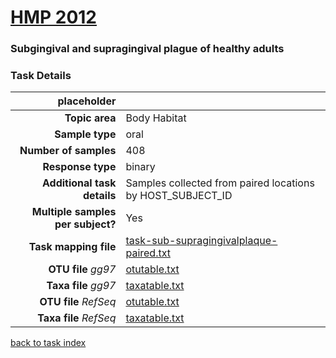 # [HMP 2012]( ../docs/hmp.html )
### Subgingival and supragingival plague of healthy adults

### Task Details
| placeholder               |                                                             |
| ------------------------: |-----------------------------------------------------------|
| **Topic area**                | Body Habitat                                                |
| **Sample type**               | oral                                         |
| **Number of samples**         | 408                                         |
| **Response type**             | binary                                           |
| **Additional task details**              | Samples collected from paired locations by HOST_SUBJECT_ID                                  |
| **Multiple samples per subject?**     | Yes |
| **Task mapping file**         | [task-sub-supragingivalplaque-paired.txt](../datasets/hmp/task-sub-supragingivalplaque-paired.txt)                                 |
| **OTU file** *gg97*           | [otutable.txt](../datasets/hmp/gg/otutable.txt)                             |
| **Taxa file** *gg97*          | [taxatable.txt](../datasets/hmp/gg/taxatable.txt)                          |
| **OTU file** *RefSeq*         | [otutable.txt](../datasets/hmp/refseq/otutable.txt)                    |
| **Taxa file** *RefSeq*        | [taxatable.txt](../datasets/hmp/refseq/taxatable.txt)                  |


[back to task index](../README.md)